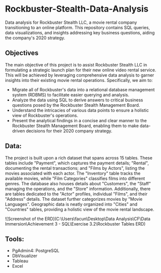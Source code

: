 # Rockbuster-Stealth-Data-Analysis
Data analysis for Rockbuster Stealth LLC, a movie rental company transitioning to an online platform. This repository contains SQL queries, data visualizations, and insights addressing key business questions, aiding the company's 2020 strategy.
## Objectives
The main objective of this project is to assist Rockbuster Stealth LLC in formulating a strategic launch plan for their new online video rental service. This will be achieved by leveraging comprehensive data analysis to garner insights into their existing movie rental operations. Specifically, we aim to:

- Migrate all of Rockbuster's data into a relational database management system (RDBMS) to facilitate easier querying and analysis.
- Analyze the data using SQL to derive answers to critical business questions posed by the Rockbuster Stealth Management Board.
- Understand the intricacies of various data points to ensure a holistic view of Rockbuster's operations.
- Present the analytical findings in a concise and clear manner to the Rockbuster Stealth Management Board, enabling them to make data-driven decisions for their 2020 company strategy.
## Data:
The project is built upon a rich dataset that spans across 15 tables. These tables include "Payment", which captures the payment details; "Rental", documenting the rental transactions; and "Films by Actors", listing the movies associated with each actor. The "Inventory" table tracks the available movies, while "Film Categories" classifies films into different genres. The database also houses details about "Customers", the "Staff" managing the operations, and the "Store" information. Additionally, there are tables dedicated to the "Actor" profiles, individual "Films", and their "Address" details. The dataset further categorizes movies by "Movie Languages". Geographic data is neatly organized into "Cities" and "Countries" tables, providing a holistic view of the movie rental landscape.

![Screenshot of the ERD](C:\Users\facun\Desktop\Data Analysis\CF\Data Immersion\Achievement 3 - SQL\Exercise 3.2\Rockbuster Tables ERD)


## Tools:
- PgAdmin4: PostgreSQL
- DbVisualizer
- Tableau
- Excel
